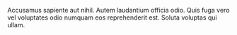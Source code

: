 Accusamus sapiente aut nihil. Autem laudantium officia odio. Quis fuga vero vel voluptates odio numquam eos reprehenderit est. Soluta voluptas qui ullam.
